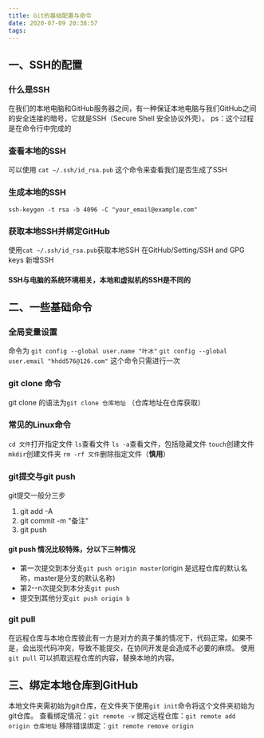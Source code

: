 ```yaml
---
title: Git的基础配置与命令
date: 2020-07-09 20:38:57
tags:
---
```

## 一、SSH的配置

### 什么是SSH

在我们的本地电脑和GitHub服务器之间，有一种保证本地电脑与我们GitHub之间的安全连接的暗号，它就是SSH（Secure Shell 安全协议外壳）。
ps：这个过程是在命令行中完成的

### 查看本地的SSH

可以使用 `cat ~/.ssh/id_rsa.pub` 这个命令来查看我们是否生成了SSH

### 生成本地的SSH

`ssh-keygen -t rsa -b 4096 -C "your_email@example.com"`

### 获取本地SSH并绑定GitHub

使用`cat ~/.ssh/id_rsa.pub`获取本地SSH
在GitHub/Setting/SSH and GPG keys 新增SSH

#### SSH与电脑的系统环境相关，本地和虚拟机的SSH是不同的

## 二、一些基础命令

### 全局变量设置

命令为
`git config --global user.name "叶冰"`
`git config --global user.email "hhdd576@126.com"`
这个命令只需进行一次

### git clone 命令

git clone 的语法为`git clone 仓库地址` （仓库地址在仓库获取）

### 常见的Linux命令

`cd 文件`打开指定文件
`ls`查看文件
`ls -a`查看文件，包括隐藏文件
`touch`创建文件
`mkdir`创建文件夹
`rm -rf 文件`删除指定文件（**慎用**）

### git提交与git push

git提交一般分三步

1. git add -A
2. git commit -m "备注"
3. git push

#### git push 情况比较特殊，分以下三种情况

* 第一次提交到本分支`git push origin master`(origin 是远程仓库的默认名称，master是分支的默认名称)
* 第2--n次提交到本分支`git push`
* 提交到其他分支`git push origin b`

### git pull

在远程仓库与本地仓库彼此有一方是对方的真子集的情况下，代码正常。如果不是，会出现代码冲突，导致不能提交，在协同开发是会造成不必要的麻烦。
使用
`git pull`
可以抓取远程仓库的内容，替换本地的内容。

## 三、绑定本地仓库到GitHub

本地文件夹需初始为git仓库，在文件夹下使用`git init`命令将这个文件夹初始为git仓库。
查看绑定情况：`git remote -v`
绑定远程仓库：`git remote add origin 仓库地址`
移除错误绑定：`git remote remove origin`
